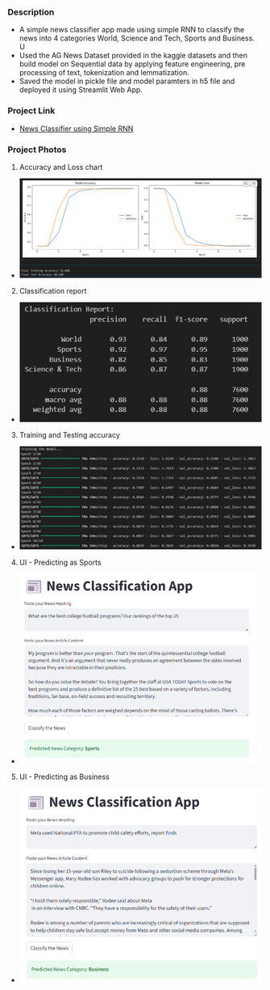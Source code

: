 ### Description
- A simple news classifier app made using simple RNN to classify the news into 4 categories World, Science and Tech, Sports and Business. U
- Used the AG News Dataset provided in the kaggle datasets and then build model on Sequential data by applying feature engineering, pre processing of text, tokenization and lemmatization.
- Saved the model in pickle file and model paramters in h5 file and deployed it using Streamlit Web App.
### Project Link  
- [News Classifier using Simple RNN](https://news-classifier-using-simple-rnn.streamlit.app/)
### Project Photos
1. Accuracy and Loss chart
- [![photo1](/images/loss_accuracy.png)](https://katherineoelsner.com/)
2. Classification report
- [![photo2](/images/classification-report.png)](https://katherineoelsner.com/)
3. Training and Testing accuracy
- [![photo3](/images/epochs.png)](https://katherineoelsner.com/)
4. UI - Predicting as Sports 
- [![photo4](/images/sports-pred.png)](https://katherineoelsner.com/) 
5. UI - Predicting as Business
- [![photo5](/images/business-pred.png)](https://katherineoelsner.com/)
